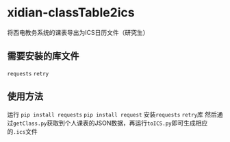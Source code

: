 # xidian-classTable2ics
将西电教务系统的课表导出为ICS日历文件（研究生）

## 需要安装的库文件

`requests` `retry`

## 使用方法
 运行 `pip install requests` `pip install request` 安装`requests` `retry`库
 然后通过`getClass.py`获取到个人课表的JSON数据，再运行`toICS.py`即可生成相应的`.ics`文件
 
